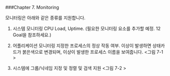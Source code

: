###Chapter 7. Monitoring

모니터링은 아래와 같은 종류를 지원합니다.

1) 시스템 모니터링
CPU Load, Uptime. (필요한 모니터링 요소를 추가할 예정. 12 Goal을 참조하세요.)

2) 어플리케이션 모니터링
  지정한 프로세스의 정상 작동 여부. 이상이 발생하면 상태카드가 붉은색으로 변경되며, 이상이 발생한 프로세스 이름을 보여줍니다.
<그림 7-1 >

3) 시스템에 그룹/닉네임 지정 및 정렬 및 검색 지원
<그림 7-2 >

